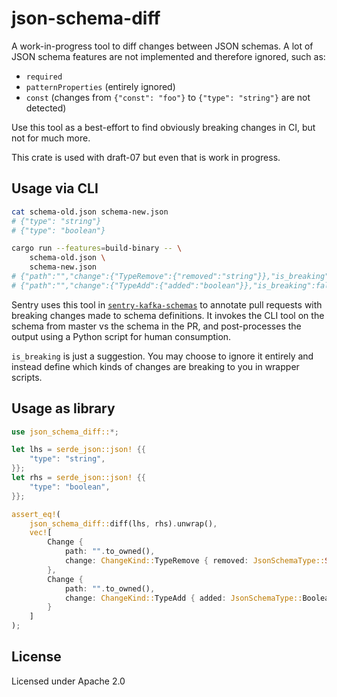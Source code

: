 # json-schema-diff

A work-in-progress tool to diff changes between JSON schemas. A lot of JSON schema features are not implemented and therefore ignored, such as:

* `required`
* `patternProperties` (entirely ignored)
* `const` (changes from `{"const": "foo"}` to `{"type": "string"}` are not detected)

Use this tool as a best-effort to find obviously breaking changes in CI, but not for much more.

This crate is used with draft-07 but even that is work in progress.

## Usage via CLI

```bash
cat schema-old.json schema-new.json
# {"type": "string"}
# {"type": "boolean"}

cargo run --features=build-binary -- \
    schema-old.json \
    schema-new.json
# {"path":"","change":{"TypeRemove":{"removed":"string"}},"is_breaking":true}
# {"path":"","change":{"TypeAdd":{"added":"boolean"}},"is_breaking":false}
```

Sentry uses this tool in
[`sentry-kafka-schemas`](https://github.com/getsentry/sentry-kafka-schemas) to
annotate pull requests with breaking changes made to schema definitions. It
invokes the CLI tool on the schema from master vs the schema in the PR, and
post-processes the output using a Python script for human consumption.

`is_breaking` is just a suggestion. You may choose to ignore it entirely and
instead define which kinds of changes are breaking to you in wrapper scripts.

## Usage as library

```rust
use json_schema_diff::*;

let lhs = serde_json::json! {{ 
    "type": "string",
}};
let rhs = serde_json::json! {{ 
    "type": "boolean",
}};

assert_eq!(
    json_schema_diff::diff(lhs, rhs).unwrap(),
    vec![
        Change {
            path: "".to_owned(),
            change: ChangeKind::TypeRemove { removed: JsonSchemaType::String }
        },
        Change {
            path: "".to_owned(),
            change: ChangeKind::TypeAdd { added: JsonSchemaType::Boolean }
        }
    ]
);
```

## License

Licensed under Apache 2.0
